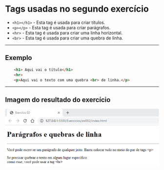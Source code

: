 # Tags usadas no segundo exercício

- `<h1></h1>` - Esta tag é usada para criar títulos.
- `<p></p>` - Esta tag é usada para criar parágrafos.
- `<hr>` - Esta tag é usada para criar uma linha horizontal.
- `<br>` - Esta tag é usada para criar uma quebra de linha.

---

## Exemplo

```HTML
    <h1> Aqui vai o título</h1>
    <hr>
    <p>Aqui vai o texto com uma quebra <br> de linha.</p>
```

---

## Imagem do resultado do exercício

![Imagem do exercício feito](img/ex002.png)
